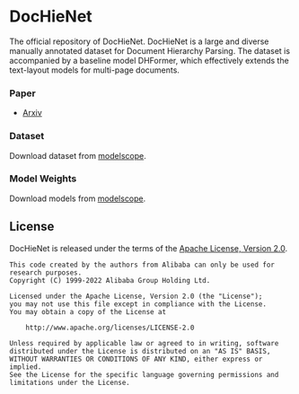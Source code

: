 # DocHieNet

The official repository of DocHieNet. DocHieNet is a large and diverse manually annotated dataset for Document Hierarchy Parsing. The dataset is accompanied by a baseline model DHFormer, which effectively extends the text-layout models for multi-page documents.

### Paper
- [Arxiv](https://github.com/AlibabaResearch/AdvancedLiterateMachinery)

### Dataset
Download dataset from [modelscope](https://github.com/AlibabaResearch/AdvancedLiterateMachinery).

### Model Weights
Download models from [modelscope](https://github.com/AlibabaResearch/AdvancedLiterateMachinery).

## License

DocHieNet is released under the terms of the [Apache License, Version 2.0](LICENSE).

```
This code created by the authors from Alibaba can only be used for research purposes.
Copyright (C) 1999-2022 Alibaba Group Holding Ltd. 

Licensed under the Apache License, Version 2.0 (the "License");
you may not use this file except in compliance with the License.
You may obtain a copy of the License at

    http://www.apache.org/licenses/LICENSE-2.0

Unless required by applicable law or agreed to in writing, software
distributed under the License is distributed on an "AS IS" BASIS,
WITHOUT WARRANTIES OR CONDITIONS OF ANY KIND, either express or implied.
See the License for the specific language governing permissions and
limitations under the License.
```